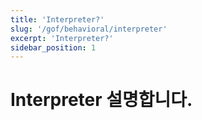 ```yaml
---
title: 'Interpreter?'
slug: '/gof/behavioral/interpreter'
excerpt: 'Interpreter?'
sidebar_position: 1
---
```


# Interpreter 설명합니다.